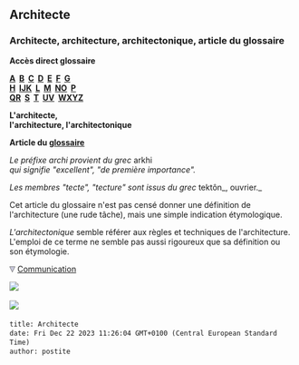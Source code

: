 ## Architecte
### Architecte, architecture, architectonique, article du glossaire
 **Accès direct glossaire**

**[A](a.html)  [B](b.html)  [C](c.html)  [D](d.html)  [E](e.html)  [F](f.html)  [G](g.html)  
[H](h.html)  [IJK](ijk.html)  [L](l.html)  [M](m.html)  [NO](no.html)  [P](p.html)  
[QR](qr.html)  [S](s.html)  [T](t.html)  [UV](uv.html)  [WXYZ](wxyz.html)**

**L'architecte,  
l'architecture, l'architectonique**

**Article du [glossaire](glossaire.html)**

_Le préfixe archi provient du grec_ arkhi  
_qui signifie "excellent", "de première importance"._

_Les membres "tecte", "tecture" sont issus du grec_ tektôn_, ouvrier._

Cet article du glossaire n'est pas censé donner une définition de l'architecture (une rude tâche), mais une simple indication étymologique.

_L'architectonique_ semble référer aux règles et techniques de l'architecture. L'emploi de ce terme ne semble pas aussi rigoureux que sa définition ou son étymologie.



![](images/flechebas.gif) [Communication](http://www.artrealite.com/annonceurs.htm) 

[![](https://cbonvin.fr/sites/regie.artrealite.com/visuels/campagne1.png)](index-2.html#20131014)

![](https://cbonvin.fr/sites/regie.artrealite.com/visuels/campagne2.png)
```
title: Architecte
date: Fri Dec 22 2023 11:26:04 GMT+0100 (Central European Standard Time)
author: postite
```
